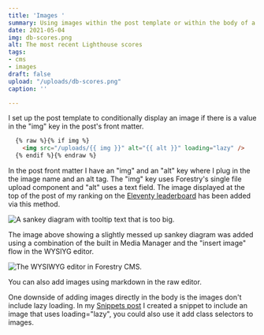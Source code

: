 ```yaml
---
title: 'Images '
summary: Using images within the post template or within the body of a post.
date: 2021-05-04
img: db-scores.png
alt: The most recent Lighthouse scores
tags:
- cms
- images
draft: false
upload: "/uploads/db-scores.png"
caption: ''

---
```

I set up the post template to conditionally display an image if there is a value in the "img" key in the post's front matter.

```html
  {% raw %}{% if img %}
    <img src="/uploads/{{ img }}" alt="{{ alt }}" loading="lazy" />
  {% endif %}{% endraw %}
```

In the post front matter I have an "img" and an "alt" key where I plug in the the image name and an alt tag. The "img" key uses Forestry's single file upload component and "alt" uses a text field. The image displayed at the top of the post of my ranking on the [Eleventy leaderboard](https://www.11ty.dev/speedlify/) has been added via this method. 

![A sankey diagram with tooltip text that is too big.](/uploads/seven-times.png)

The image above showing a slightly messed up sankey diagram was added using a combination of the built in Media Manager and the "insert image" flow in the WYSIYG editor.

![The WYSIWYG editor in Forestry CMS.](/uploads/insert-image.png)

You can also add images using markdown in the raw editor.

One downside of adding images directly in the body is the images don't include lazy loading. In my [Snippets post](/posts/snippets/) I created a snippet to include an image that uses loading="lazy", you could also use it add class selectors to images.